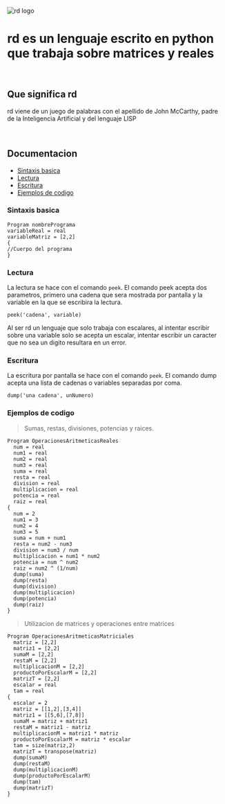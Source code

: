 ![rd logo](https://github.com/user-attachments/assets/ce517ca6-f81b-4f12-9735-5bb56c306b42)
<h1>rd es un lenguaje escrito en python que trabaja sobre matrices y reales</h1>
<br>
<h2>Que significa rd</h2>
<p>rd viene de un juego de palabras con el apellido de John McCarthy, padre de la Inteligencia Artificial y del lenguaje LISP</p>
<br>
<h2>Documentacion</h2>
<ul>
  <li><a href='sintaxis-basica'>Sintaxis basica</a></li>
  <li><a href='#lectura'>Lectura</a></li>
  <li><a href='#escritura'>Escritura</a></li>
  <li><a href='#ejemplos-de-codigo'>Ejemplos de codigo</a></li>
</ul>

### Sintaxis basica
```
Program nombrePrograma
variableReal = real
variableMatriz = [2,2]
{
//Cuerpo del programa
}
```

### Lectura
La lectura se hace con el comando `peek`. El comando peek acepta dos parametros, primero una cadena que sera mostrada por pantalla y la variable en la que se escribira la lectura.
```
peek('cadena', variable)
```
Al ser rd un lenguaje que solo trabaja con escalares, al intentar escribir sobre una variable solo se acepta un escalar, intentar escribir un caracter que no sea un digito resultara en un error.
<br>

### Escritura

La escritura por pantalla se hace con el comando `peek`. El comando dump acepta una lista de cadenas o variables separadas por coma.

```
dump('una cadena', unNumero)
```

### Ejemplos de codigo

> Sumas, restas, divisiones, potencias y raices.

```
Program OperacionesAritmeticasReales
  num = real
  num1 = real
  num2 = real
  num3 = real
  suma = real
  resta = real
  division = real
  multiplicacion = real
  potencia = real
  raiz = real
{
  num = 2
  num1 = 3
  num2 = 4
  num3 = 5
  suma = num + num1
  resta = num2 - num3
  division = num3 / num
  multiplicacion = num1 * num2
  potencia = num ^ num2
  raiz = num2 ^ (1/num)
  dump(suma)
  dump(resta)
  dump(division)
  dump(multiplicacion)
  dump(potencia)
  dump(raiz)
}
```
> Utilizacion de matrices y operaciones entre matrices

```
Program OperacionesAritmeticasMatriciales
  matriz = [2,2]
  matriz1 = [2,2]
  sumaM = [2,2]
  restaM = [2,2]
  multiplicacionM = [2,2]
  productoPorEscalarM = [2,2]
  matrizT = [2,2]
  escalar = real
  tam = real
{
  escalar = 2
  matriz = [[1,2],[3,4]]
  matriz1 = [[5,6],[7,8]]
  sumaM = matriz + matriz1
  restaM = matriz1 - matriz
  multiplicacionM = matriz1 * matriz
  productoPorEscalarM = matriz * escalar
  tam = size(matriz,2)
  matrizT = transpose(matriz)
  dump(sumaM)
  dump(restaM)
  dump(multiplicacionM)
  dump(productoPorEscalarM)
  dump(tam)
  dump(matrizT)
}

```
